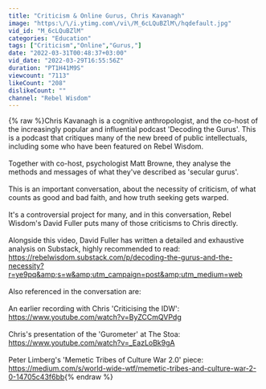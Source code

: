 ```yaml
---
title: "Criticism & Online Gurus, Chris Kavanagh"
image: "https:\/\/i.ytimg.com\/vi\/M_6cLQuBZlM\/hqdefault.jpg"
vid_id: "M_6cLQuBZlM"
categories: "Education"
tags: ["Criticism","Online","Gurus,"]
date: "2022-03-31T00:48:37+03:00"
vid_date: "2022-03-29T16:55:56Z"
duration: "PT1H41M9S"
viewcount: "7113"
likeCount: "208"
dislikeCount: ""
channel: "Rebel Wisdom"
---
```

{% raw %}Chris Kavanagh is a cognitive anthropologist, and the co-host of the increasingly popular and influential podcast 'Decoding the Gurus'. This is a podcast that critiques many of the new breed of public intellectuals, including some who have been featured on Rebel Wisdom.<br /><br />Together with co-host, psychologist Matt Browne, they analyse the methods and messages of what they've described as 'secular gurus'.<br /><br />This is an important conversation, about the necessity of criticism, of what counts as good and bad faith, and how truth seeking gets warped.<br /><br />It's a controversial project for many, and in this conversation, Rebel Wisdom's David Fuller puts many of those criticisms to Chris directly. <br /><br />Alongside this video, David Fuller has written a detailed and exhaustive analysis on Substack, highly recommended to read: <a rel="nofollow" target="blank" href="https://rebelwisdom.substack.com/p/decoding-the-gurus-and-the-necessity?r=ye9pq&amp;s=w&amp;utm_campaign=post&amp;utm_medium=web">https://rebelwisdom.substack.com/p/decoding-the-gurus-and-the-necessity?r=ye9pq&amp;s=w&amp;utm_campaign=post&amp;utm_medium=web</a><br /><br />Also referenced in the conversation are:<br /><br />An earlier recording with Chris 'Criticising the IDW': <a rel="nofollow" target="blank" href="https://www.youtube.com/watch?v=ByZCCmQVPdg">https://www.youtube.com/watch?v=ByZCCmQVPdg</a><br /><br />Chris's presentation of the 'Gurometer' at The Stoa: <a rel="nofollow" target="blank" href="https://www.youtube.com/watch?v=_EazLoBk9gA">https://www.youtube.com/watch?v=_EazLoBk9gA</a><br /><br />Peter Limberg's 'Memetic Tribes of Culture War 2.0' piece: <a rel="nofollow" target="blank" href="https://medium.com/s/world-wide-wtf/memetic-tribes-and-culture-war-2-0-14705c43f6bb">https://medium.com/s/world-wide-wtf/memetic-tribes-and-culture-war-2-0-14705c43f6bb</a>{% endraw %}
